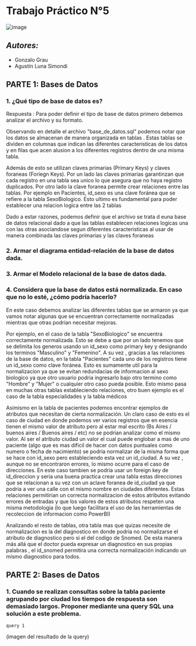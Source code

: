 # Trabajo Práctico N°5
![image](https://github.com/user-attachments/assets/f2e54dc0-6027-4cd7-817a-a42e47570113)

## _Autores:_ 
* Gonzalo Grau
* Agustín Luna Simondi

## **PARTE 1:** Bases de Datos

### 1. ¿Qué tipo de base de datos es? 

Respuesta : Para poder definir el tipo de base de datos primero debemos analizar el archivo y su formato.

Observando en detalle el archivo "base_de_datos.sql" podemos notar que los datos se almacenan de manera organizada en tablas . Estas tablas se dividen en columnas que indican las diferentes caracteristicas de los datos y en filas que acen alusion a los diferentes registros dentro de una misma tabla.

Además de esto se utilizan claves primarias (Primary Keys) y claves foraneas (Foriegn Keys). Por un lado las claves primarias garantinzan que cada registro en una tabla sea unico lo que asegura que no haya registro duplicados. Por otro lado la clave foranea permite crear relaciones entre las tablas. Por ejemplo en Pacientes, id_sexo es una clave foránea que se refiere a la tabla SexoBiologico. Esto ultimo es fundamental para poder establecer una relacion logica entre las 2 tablas

Dado a estar razones, podemos definir que el archivo se trata d euna base de datos relacional dado a que las tablas establecen relaciones logicas una con las otras asociandose segun diferentes caracteristicas al usar de manera combinada las claves primarias y las claves foraneas

### 2. Armar el diagrama entidad-relación de la base de datos dada. 


### 3. Armar el Modelo relacional de la base de datos dada.


### 4. Considera que la base de datos está normalizada. En caso que no lo esté, ¿cómo podría hacerlo?


En este caso debemos analizar las diferentes tablas que se armaron ya que vamos notar algunas que se encuentran correctamente normalizadas mientras que otras podrian necesitar mejoras.

Por ejemplo, en el caso de la tabla "SexoBiologico" se encuentra correctamente normalizada. Esto se debe a que por un lado tenemos que se delimita los generos usando un id_sexo como primary key y designando los terminos "Masculino" y "Femenino". A su vez , gracias a las relaciones de la base de datos, en la tabla "Pacientes" cada uno de los registros tiene un id_sexo como clave foránea. Esto es sumamente util para la normalizacion ya que se evitan redundacias de informacion al sexo biologico ya que otro usuario podria ingresarlo bajo otro termino como "Hombre" y "Mujer" o cualquier otro caso pueda posible. Esto mismo pasa en muchas otras tablas estableciendo relaciones, otro buen ejemplo es el caso de la tabla especialidades y la tabla médicos

Asimismo en la tabla de pacientes podemos encontrar ejemplos de atributos que necesitan de cierta normalización. Un claro caso de esto es el caso de ciudad en donde podemos ver varios registros que en esencia tienen el mismo valor de atributo pero al estar mal escrito (Bs Aires / buenos aires  / Buenos aires / etc) no se podrian analizar como el mismo valor. Al ser el atributo ciudad un valor el cual puede englobar a mas de uno paciente (algo que es mas dificil de hacer con datos puntuales como numero o fecha de nacimiento) se podria normalizar de la misma forma que se hace con id_sexo pero estableciendo esta vez un id_ciudad. A su vez , aunque no se encontraron errores, lo mismo ocurre para el caso de direcciones. En este caso tambien se podria usar un foreign key de id_direccion y seria una buena practica crear una tabla estas direcciones que se relacionan a su vez con un aclave foranea de id_ciudad ya que podria a ver una calle con el mismo nombre en ciudades diferentes. Estas relaciones permitirian un correcta normalizacion de estos atributos evitando errores de entradas y que los valores de estos atributos respeten una misma metodologia (lo que luego facilitara el uso de las herramientas de recoleccion de informacion como PowerBI)

Analizando el resto de tablas, otra tabla mas que quizas necesite de normalizacion es la del diagnostico en donde podria no normalizarse el atributo de diagnostico pero si el del codigo de Snomed. De esta manera más allá que el doctor pueda expresar un diagnostico en sus propias palabras , el id_snomed permitira una correcta normalización indicando un mismo diagnostico para todos.

## **PARTE 2:** Bases de Datos

### 1. Cuando se realizan consultas sobre la tabla paciente agrupando por ciudad los tiempos de respuesta son demasiado largos. Proponer mediante una query SQL una solución a este problema.

```
query 1
```
(imagen del resultado de la query)